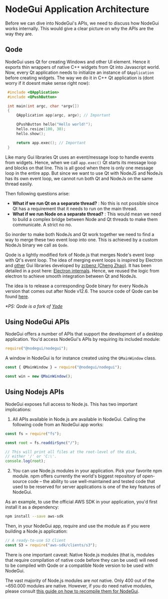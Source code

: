 # NodeGui Application Architecture

Before we can dive into NodeGui's APIs, we need to discuss how NodeGui works internally. This would give a clear picture on why the APIs are the way they are.

## Qode

NodeGui uses Qt for creating Windows and other UI element. Hence it exports thin wrappers of native C++ widgets from Qt into Javascript world. Now, every Qt application needs to initialize an instance of `QApplication` before creating widgets. The way we do it in C++ Qt application is (dont worry if it doesnt make sense right now):

```cpp
 #include <QApplication>
 #include <QPushButton>

 int main(int argc, char *argv[])
 {
     QApplication app(argc, argv); // Important

     QPushButton hello("Hello world!");
     hello.resize(100, 30);
     hello.show();

     return app.exec(); // Important
 }
```

Like many Gui libraries Qt uses an event/message loop to handle events from widgets. Hence, when we call `app.exec()` Qt starts its message loop and blocks on that line. This is all good when there is only one message loop in the entire app. But since we want to use Qt with NodeJS and NodeJs has its own event loop, we cannot run both Qt and NodeJs on the same thread easily.

Then following questions arise:

- **What if we run Qt on a separate thread?** : No this is not possible since Qt has a requirement that it needs to run on the main thread.
- **What if we run Node on a separate thread?** : This would mean we need to build a complex bridge between Node and Qt threads to make them communicate. A strict no no.

So inorder to make both NodeJs and Qt work together we need to find a way to merge these two event loop into one. This is achieved by a custom NodeJs binary we call as `Qode`.

Qode is a lightly modified fork of Node.js that merges Node's event loop with Qt's event loop. The idea of merging event loops is inspired by Electron and [other](https://github.com/yue) Gui libraries developed by [zcbenz (Cheng Zhao)](https://github.com/zcbenz). It has been detailed in a post here: [Electron internals](https://electronjs.org/blog/electron-internals-node-integration). Hence, we reused the logic from electron to achieve smooth integration between Qt and NodeJs.

The idea is to release a corresponding Qode binary for every NodeJs version that comes out after Node v12.6.
The source code of Qode can be found [here](https://github.com/master-atul/qode).

_\*PS: Qode is a fork of [Yode](https://github.com/yue/yode)_

## Using NodeGui APIs

NodeGui offers a number of APIs that support the development of a desktop
application. You'd access NodeGui's APIs by requiring its included module:

```javascript
require("@nodegui/nodegui");
```

A window in NodeGui is for instance created using the `QMainWindow`
class.

```javascript
const { QMainWindow } = require("@nodegui/nodegui");

const win = new QMainWindow();
```

## Using Nodejs APIs

NodeGui exposes full access to Node.js. This has two important implications:

1. All APIs available in Node.js are available in NodeGui. Calling the
   following code from an NodeGui app works:

```javascript
const fs = require("fs");

const root = fs.readdirSync("/");

// This will print all files at the root-level of the disk,
// either '/' or 'C:\'.
console.log(root);
```

2. You can use Node.js modules in your application. Pick your favorite npm
   module. npm offers currently the world's biggest repository of open-source
   code – the ability to use well-maintained and tested code that used to be
   reserved for server applications is one of the key features of NodeGui.

As an example, to use the official AWS SDK in your application, you'd first
install it as a dependency:

```sh
npm install --save aws-sdk
```

Then, in your NodeGui app, require and use the module as if you were
building a Node.js application:

```javascript
// A ready-to-use S3 Client
const S3 = require("aws-sdk/clients/s3");
```

There is one important caveat: Native Node.js modules (that is, modules that
require compilation of native code before they can be used) will need to be
compiled with Qode or a compatible Node version to be used with NodeGui.

The vast majority of Node.js modules are _not_ native. Only 400 out of the
~650.000 modules are native. However, if you do need native modules, please
consult [this guide on how to recompile them for NodeGui][native-node].

[native-node]: ./using-native-node-modules.md
